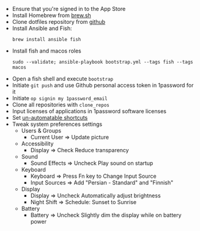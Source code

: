 * Ensure that you're signed in to the App Store
* Install Homebrew from [brew.sh](https://brew.sh)
* Clone dotfiles repository from [github](https://github.com/sam-hosseini/dotfiles)
* Install Ansible and Fish:
    ```
    brew install ansible fish
    ```
* Install fish and macos roles
    ```
    sudo --validate; ansible-playbook bootstrap.yml --tags fish --tags macos
    ```
* Open a fish shell and execute `bootstrap`
* Initiate `git push` and use Github personal access token in 1password for it
* Initiate `op signin my 1password_email`
* Clone all repositories with `clone_repos`
* Input licenses of applications in 1password software licenses
* Set [un-automatable shortcuts](https://github.com/sam-hosseini/dotfiles/blob/main/roles/karabiner/files/shortcuts.md)
* Tweak system preferences settings
    * Users & Groups
        * Current User => Update picture
    * Accessibility
        * Display => Check Reduce transparency
    * Sound
        * Sound Effects => Uncheck Play sound on startup
    * Keyboard
        * Keyboard => Press Fn key to Change Input Source
        * Input Sources => Add "Persian - Standard" and "Finnish"
    * Display
        * Display => Uncheck Automatically adjust brightness
        * Night Shift => Schedule: Sunset to Sunrise
    * Battery
        * Battery => Uncheck Slightly dim the display while on battery power
